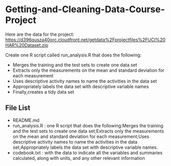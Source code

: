 # Getting-and-Cleaning-Data-Course-Project
Here are the data for the project:
https://d396qusza40orc.cloudfront.net/getdata%2Fprojectfiles%2FUCI%20HAR%20Dataset.zip

Create one R script called run_analysis.R that does the following:
* Merges the training and the test sets to create one data set
* Extracts only the measurements on the mean and standard deviation for each measurement
* Uses descriptive activity names to name the activities in the data set
* Appropriately labels the data set with descriptive variable names
* Finally,creates a tidy data set

## File List
* README.md
* run_analysis.R :	 one R script that does the following:Merges the training and the test sets to create one data set;Extracts only the measurements on the mean and standard deviation for each measurement;Uses descriptive activity names to name the activities in the data set;Appropriately labels the data set with descriptive variable names.
* codebook.txt :	 with the data to indicate all the variables and summaries calculated, along with units, and any other relevant information